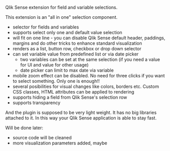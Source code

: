 Qlik Sense extension for field and variable selections.

This extension is an "all in one" selection component.
- selector for fields and variables
- supports select only one and default value selection
- will fit on one line - you can disable Qlik Sense default header, paddings, margins and do other tricks to enhance standard visualization
- renders as a list, button row, checkbox or drop down selector
- can set variable value from predefined list or via date picker
  - two variables can be set at the same selection (if you need a value for UI and value for other usage)
  - date picker can limit to max date via variable
- mobile zoom effect can be disabled. No need for three clicks if you want to select something. Only one is enough!!
- several posibilities for visual changes like colors, borders etc. Custom CSS classes, HTML attributes can be applied to rendering
- supports hiding a field from Qlik Sense's selection row
- supports transparency

And the plugin is supposed to be very light weight. It has no big libraries attached to it. In this way your Qlik Sense application is able to stay fast.

Will be done later:
- source code will be cleaned
- more visualization parameters added, maybe
